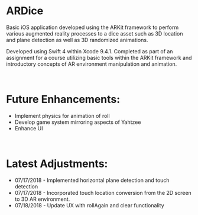 # ARDice
Basic iOS application developed using the ARKit framework to perform various augmented reality 
processes to a dice asset such as 3D location and plane detection as well as 3D randomized animations.


Developed using Swift 4 within Xcode 9.4.1. Completed as part of an assignment for a course utilizing basic
tools within the ARKit framework and introductory concepts of AR environment manipulation and animation.

</br>

<h1>Future Enhancements:</h1>
<ul>
  <li> Implement physics for animation of roll </li>
  <li> Develop game system mirroring aspects of Yahtzee </li>
  <li> Enhance UI </li>
</ul>

</br>

<h1>Latest Adjustments:</h1>
<ul>
  <li> 07/17/2018 - Implemented horizontal plane detection and touch detection </li>
  <li> 07/17/2018 - Incorporated touch location conversion from the 2D screen to 3D AR environment.  </li>
  <li> 07/18/2018 - Update UX with rollAgain and clear functionality </li>
</ul>

</br>
